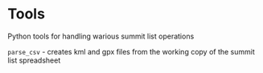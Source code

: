 # Tools

Python tools for handling warious summit list operations

`parse_csv` - creates kml and gpx files from the working copy of the summit list spreadsheet